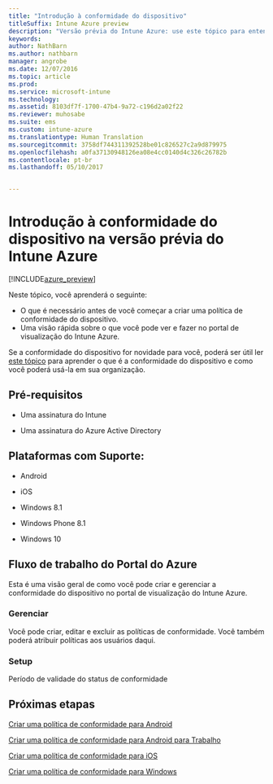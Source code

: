 ```yaml
---
title: "Introdução à conformidade do dispositivo"
titleSuffix: Intune Azure preview
description: "Versão prévia do Intune Azure: use este tópico para entender os pré-requisitos que você precisa para criar políticas de conformidade no Microsoft Intune"
keywords: 
author: NathBarn
ms.author: nathbarn
manager: angrobe
ms.date: 12/07/2016
ms.topic: article
ms.prod: 
ms.service: microsoft-intune
ms.technology: 
ms.assetid: 8103df7f-1700-47b4-9a72-c196d2a02f22
ms.reviewer: muhosabe
ms.suite: ems
ms.custom: intune-azure
ms.translationtype: Human Translation
ms.sourcegitcommit: 3758df744311392528be01c826527c2a9d879975
ms.openlocfilehash: a0fa37130948126ea08e4cc0140d4c326c26782b
ms.contentlocale: pt-br
ms.lasthandoff: 05/10/2017


---
```


# <a name="get-started-with-device-compliance-in-intune-azure-preview"></a>Introdução à conformidade do dispositivo na versão prévia do Intune Azure


[!INCLUDE[azure_preview](../includes/azure_preview.md)]

Neste tópico, você aprenderá o seguinte: 

- O que é necessário antes de você começar a criar uma política de conformidade do dispositivo.
- Uma visão rápida sobre o que você pode ver e fazer no portal de visualização do Intune Azure. 

Se a conformidade do dispositivo for novidade para você, poderá ser útil ler [este tópico](what-is-device-compliance.md) para aprender o que é a conformidade do dispositivo e como você poderá usá-la em sua organização.

##  <a name="pre-requisites"></a>Pré-requisitos

-   Uma assinatura do Intune

-   Uma assinatura do Azure Active Directory

##  <a name="supported-platforms"></a>Plataformas com Suporte:

-   Android

-   iOS

-   Windows 8.1

-   Windows Phone 8.1

-   Windows 10

##  <a name="azure-portal-workflow"></a>Fluxo de trabalho do Portal do Azure

Esta é uma visão geral de como você pode criar e gerenciar a conformidade do dispositivo no portal de visualização do Intune Azure.

<!---### Overview

When you choose the **Set device compliance** workload, the blade opens with an  **Overview** section that displays a summary view of your compliance policies that you have created and the status of the devices they have been applied to. If you
don’t have any policies configured yet, the overview will just include the various reports but with no data.--->

### <a name="manage"></a>Gerenciar

Você pode criar, editar e excluir as políticas de conformidade. Você também poderá atribuir políticas aos usuários daqui.

<!---### Monitor

This section is a detailed view of what you see in the **Overview**. A list of all the reports are displayed in this section and you can interactively drill down through each of these reports.--->

### <a name="setup"></a>Setup

Período de validade do status de conformidade

##  <a name="next-steps"></a>Próximas etapas
[Criar uma política de conformidade para Android](create-a-compliance-policy-for-android.md)

[Criar uma política de conformidade para Android para Trabalho](create-a-compliance-policy-for-android-for-work.md)

[Criar uma política de conformidade para iOS](create-a-compliance-policy-for-ios.md)

[Criar uma política de conformidade para Windows](create-a-compliance-policy-for-windows.md)

